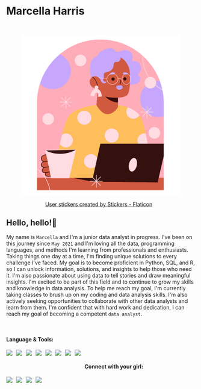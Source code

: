 # Marcella Harris

<figure style="display:inline; float:right">

<img src="https://github.com/MarcellaHarr/marcellaharr.github.io/blob/main/woman_clipart.png?raw=true"><br />
    <p style="text-indent:15%"><a href="https://www.flaticon.com/free-stickers/user" title="user stickers" target="_blank">User stickers created by Stickers - Flaticon</a></p>

</figure>
            


<h2 style="text-align:left"> Hello, hello!👋</h2>

My name is `Marcella` and I'm a junior data analyst in progress. I've been on this journey since `May 2021` and I'm loving all the data, programming languages, and methods I'm learning from professionals and enthusiasts. Taking things one day at a time, I'm finding unique solutions to every challenge I've faced. My goal is to become proficient in Python, SQL, and R, so I can unlock information, solutions, and insights to help those who need it. I'm also passionate about using data to tell stories and draw meaningful insights. I'm excited to be part of this field and to continue to grow my skills and knowledge in data analysis. To help me reach my goal, I'm currently taking classes to brush up on my coding and data analysis skills. I'm also actively seeking opportunities to collaborate with other data analysts and learn from them. I'm confident that with hard work and dedication, I can reach my goal of becoming a competent `data analyst`.

<br />



<h4 style="text-align:left"> Language & Tools: </h4>

<p>
    <img align="left" height="50px" style="padding-right:10px;" src="https://cdn.jsdelivr.net/gh/devicons/devicon/icons/cplusplus/cplusplus-original.svg"/>
</p>  
<p>
    <img align="left" height="50px" style="padding-right:10px;" src="https://cdn.jsdelivr.net/gh/devicons/devicon/icons/html5/html5-original.svg"/> 
</p> 
<p>
    <img align="left" height="50px" style="padding-right:10px;" src="https://cdn.jsdelivr.net/gh/devicons/devicon/icons/jupyter/jupyter-original-wordmark.svg"/>
</p>  
<p>
    <img align="left" height="50px" style="padding-right:10px;" src="https://cdn.jsdelivr.net/gh/devicons/devicon/icons/mysql/mysql-original-wordmark.svg"/>
</p>  
<p>
    <img align="left" height="50px" style="padding-right:10px;" src="https://cdn.jsdelivr.net/gh/devicons/devicon/icons/python/python-original.svg"/>
</p>  
<p>
    <img align="left" height="50px" style="padding-right:10px;" src="https://cdn.jsdelivr.net/gh/devicons/devicon/icons/rstudio/rstudio-plain.svg"/>
</p>    
<p>
    <img align="left" height="50px" style="padding-right:10px;" src="https://cdn.jsdelivr.net/gh/devicons/devicon/icons/visualstudio/visualstudio-plain.svg"/>
</p>  
<p>
    <img align="left" height="50px" style="padding-right:10px;" src="https://cdn.jsdelivr.net/gh/devicons/devicon/icons/vscode/vscode-original-wordmark.svg"/>
</p>

<br />



<h4 style="text-align:left"> Connect with your girl: </h4>

<a href="https://github.com/MarcellaHarr">
    <img align="left" height="40" style="padding-right:10px;" src="https://cdn.jsdelivr.net/gh/devicons/devicon/icons/github/github-original-wordmark.svg"/>
</a>
<a href="https://www.linkedin.com/in/marcellalharris">
    <img align="left" height="40" style="padding-right:10px;" src="https://cdn.jsdelivr.net/gh/devicons/devicon/icons/linkedin/linkedin-plain.svg"/>
</a>
<a href="https://www.kaggle.com/marcellaharris">
    <img align="left" height="40" style="padding-right:10px;" src="https://cdn.jsdelivr.net/gh/devicons/devicon/icons/kaggle/kaggle-original-wordmark.svg"/>
</a>
<a href="https://twitter.com/cellaharris">
    <img align="left" height="40" style="padding-right:10px;" src="https://cdn.jsdelivr.net/gh/devicons/devicon/icons/twitter/twitter-original.svg"/>
</a>

<br />


<!---
MarcellaHarr/MarcellaHarr is a ✨ special ✨ repository because its `README.md` (this file) appears on your GitHub profile.
You can click the Preview link to take a look at your changes.
--->
